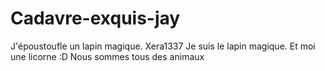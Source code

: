 # Cadavre-exquis-jay
J'époustoufle un lapin magique.
Xera1337
Je suis le lapin magique.
Et moi une licorne :D
Nous sommes tous des animaux
